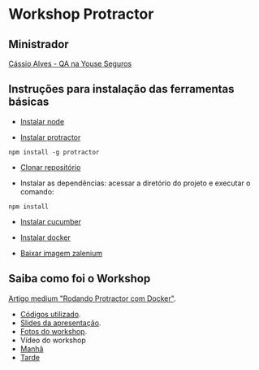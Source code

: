 # Workshop Protractor

## Ministrador 
[Cássio Alves - QA na Youse Seguros](https://www.linkedin.com/in/cassiocafs/)

## Instruções para instalação das ferramentas básicas
- [Instalar node](https://docs.google.com/document/d/1dSfc5XAEVeCxAXfkv3m-Xwtw7hJjE_h0rMyBh102-ZA/edit?usp=sharing)

- [Instalar protractor](https://www.npmjs.com/package/protractor-console)

```shell
npm install -g protractor
```

- [Clonar repositório](https://github.com/cassioafs/protractor-guide-line)

- Instalar as dependências: acessar a diretório do projeto e executar o comando:

```shell
npm install
```

- [Instalar cucumber](https://drive.google.com/drive/folders/1mhO_aRHB40l-zUKN2-qYCa3wucrw5L7i?usp=sharing)

- [Instalar docker](https://drive.google.com/drive/folders/1l_zwwmAoQScgmLrGp-Blp-3pIoKvT1Ey?usp=sharing)

- [Baixar imagem zalenium](https://github.com/zalando/zalenium)

## Saiba como foi o Workshop

[Artigo medium "Rodando Protractor com Docker"](https://medium.com/@nathanael.araujos/rodando-protractor-com-docker-c4aabe2c9af4).
- [Códigos utilizado](https://github.com/cassioafs/protractor-guide-line).
- [Slides da apresentação](https://docs.google.com/presentation/d/1J4uLG7X3U6xWssM86JPKPnKOMQYKxZvA3fkGNCGN0G8/edit?usp=sharing).
- [Fotos do workshop](https://photos.app.goo.gl/HWyKXG58HjV9dCpt6).
- Vídeo do workshop
- [Manhã](https://www.youtube.com/watch?v=3GkD5evqhIY)
- [Tarde](https://www.youtube.com/watch?v=y8h49vxAGho)